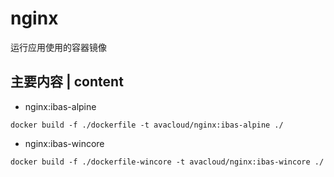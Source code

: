 # nginx
运行应用使用的容器镜像

## 主要内容 | content
* nginx:ibas-alpine
~~~
docker build -f ./dockerfile -t avacloud/nginx:ibas-alpine ./
~~~
* nginx:ibas-wincore
~~~
docker build -f ./dockerfile-wincore -t avacloud/nginx:ibas-wincore ./
~~~
